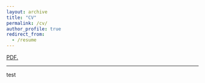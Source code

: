 ```yaml
---
layout: archive
title: "CV"
permalink: /cv/
author_profile: true
redirect_from:
  - /resume
---
```

<a href=" TBlainUoB.github.io/CV-1.pdf" target="_blank">PDF.</a>

---
test
